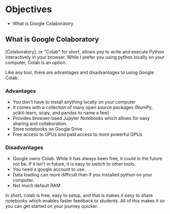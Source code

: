 # Objectives
- What is Google Colaboratory

## What is Google Colaboratory
[Colaboratory], or "Colab" for short, allows you to write and execute Python interactively in your browser. While I prefer you using python locally on your computer, Colab is an option.

Like any tool, there are advantages and disadvantages to using Google Colab. 

### Advantages
- You don't have to install anything locally on your computer
- It comes with a collection of many open source packages (NumPy, scikit-learn, scipy, and pandas to name a few)
- Provides browser-baed Jupyter Notebooks which allows for easy sharing and collaboration.
- Store notebooks on Google Drive
- Free access to GPUs and paid access to more powerful GPUs

### Disadvantages
- Google owns Colab. While it has always been free, it could in the future not be.  If it isn't in future, it is easy to switch to other tools. 
- You need a google account to use.
- Data loading can more difficult than if you installed python on your computer.
- Not much default RAM

In short, colab is free, easy to setup, and that is makes it easy to share notebooks which enables faster feedback to students. All of this makes it so you can get started on your journey quicker. 
